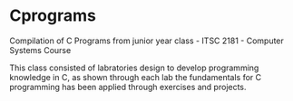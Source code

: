 # Cprograms
Compilation of C Programs from junior year class - ITSC 2181 - Computer Systems Course

This class consisted of labratories design to develop programming knowledge in C, as shown through each lab the fundamentals for C programming has been applied through exercises and projects. 
